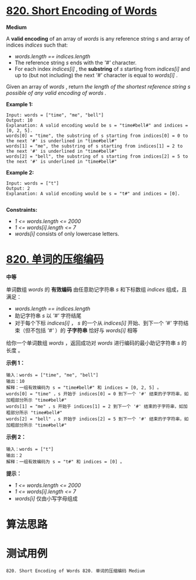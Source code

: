 # [820. Short Encoding of Words][enTitle]

**Medium**

A **valid encoding**  of an array of  *words*  is any reference string  *s*  and array of indices  *indices*  such that:

-  *words.length == indices.length*  
- The reference string  *s*  ends with the  *'#'*  character. 
- For each index  *indices[i]* , the **substring**  of  *s*  starting from  *indices[i]*  and up to (but not including) the next  *'#'*  character is equal to  *words[i]* .

Given an array of  *words* , return  *the length of the shortest reference string*  *s*  *possible of any valid encoding of*  *words*  *.* 



**Example 1:** 

```
Input: words = ["time", "me", "bell"]
Output: 10
Explanation: A valid encoding would be s = "time#bell#" and indices = [0, 2, 5].
words[0] = "time", the substring of s starting from indices[0] = 0 to the next '#' is underlined in "time#bell#"
words[1] = "me", the substring of s starting from indices[1] = 2 to the next '#' is underlined in "time#bell#"
words[2] = "bell", the substring of s starting from indices[2] = 5 to the next '#' is underlined in "time#bell#"

```

**Example 2:** 

```
Input: words = ["t"]
Output: 2
Explanation: A valid encoding would be s = "t#" and indices = [0].


```



**Constraints:** 

-  *1 <= words.length <= 2000*  
-  *1 <= words[i].length <= 7*  
-  *words[i]*  consists of only lowercase letters.


# [820. 单词的压缩编码][cnTitle]

**中等**

单词数组  *words*  的 **有效编码**  由任意助记字符串  *s*  和下标数组  *indices*  组成，且满足：

-  *words.length == indices.length*  
- 助记字符串  *s*  以  *'#'*  字符结尾 
- 对于每个下标  *indices[i]*  ， *s*  的一个从  *indices[i]*  开始、到下一个  *'#'*  字符结束（但不包括  *'#'* ）的 **子字符串**  恰好与  *words[i]*  相等

给你一个单词数组  *words*  ，返回成功对  *words*  进行编码的最小助记字符串  *s*  的长度 。



**示例 1：** 

```
输入：words = ["time", "me", "bell"]
输出：10
解释：一组有效编码为 s = "time#bell#" 和 indices = [0, 2, 5] 。
words[0] = "time" ，s 开始于 indices[0] = 0 到下一个 '#' 结束的子字符串，如加粗部分所示 "time#bell#"
words[1] = "me" ，s 开始于 indices[1] = 2 到下一个 '#' 结束的子字符串，如加粗部分所示 "time#bell#"
words[2] = "bell" ，s 开始于 indices[2] = 5 到下一个 '#' 结束的子字符串，如加粗部分所示 "time#bell#"

```

**示例 2：** 

```
输入：words = ["t"]
输出：2
解释：一组有效编码为 s = "t#" 和 indices = [0] 。

```



**提示：** 

-  *1 <= words.length <= 2000*  
-  *1 <= words[i].length <= 7*  
-  *words[i]*  仅由小写字母组成




# 算法思路

# 测试用例
```
820. Short Encoding of Words 820. 单词的压缩编码 Medium
```

[enTitle]: https://leetcode.com/problems/short-encoding-of-words/
[cnTitle]: https://leetcode-cn.com/problems/short-encoding-of-words/
